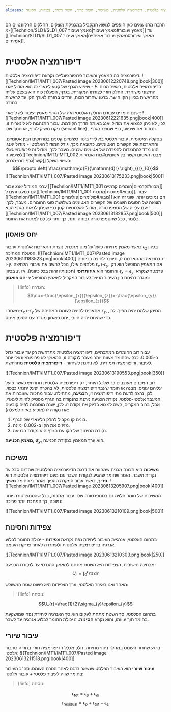 ```yaml
---
aliases: דיפורמציה פלסטית, דיפורמציה אלסטית, משיכות, חומר פריך, חומר משיך, צפידות, חסינות
---
```


 
הרבה מהנושאים כאן חופפים לנושא המקביל במכניקת מוצקים.
החלקים הרלוונטיים הם מ-[[Technion/SLD1/SLD1_007 מאמץ ועיבור#מאמץ ועיבור|מאמץ ועיבור]] עד [[Technion/SLD1/SLD1_007 מאמץ ועיבור#מאמץ ועיבור אמיתיים|מאמץ ועיבור אמיתיים]].

# דיפורמציה אלסטית
דיפורמציה בה המאמץ והעיבור פרופורציונליים נקראת דיפורמציה אלסטית:
![[Technion/IMT1/IMT1_007/Pasted image 20230612220748.png|book|300]]
	שיפוע הגרף של קטע לינארי זה הוא מודול יאנג - $E$.
	בדיפורמציה אלסטית, כאשר הכוח החיצוני משוחרר, החלק חוזר לצורתו המקורית. בגרף, הפעלת כוח היא בעצם עלייה מהראשית בכיוון הקו הישר. ברגע שחרור הכוח, יורדים בחזרה לאורך הקו עד לראשית בחזרה.

ישנם חומרים עבורם החלק האלסטי הזה של הגרף מאמץ-עיבור לא לינארי:
![[Technion/IMT1/IMT1_007/Pasted image 20230612221635.png|book|400]]
לכן, לא ניתן למצוא את מודול יאנג באותה הדרך הקודמת. עבור התנהגות לא לינארית זו, ניקח משיק לגרף, או חתך שלו ($\text{secant line}$) , ונמדוד את שיפועו, כפי שמוצג בגרף.

בסקלה האטומית, עיבור אלסטי בא לידי ביטוי כשינויים קטנים במרחקים הבין אטומיים, והתארכות של הקשרים האטומיים. כתוצאה מכך, גודל המודול האלסטי - מודול יאנג, הוא מדד להתנגדות להפרדה של אטומים שכנים. מעבר לכך, מודול זה *פרופורציונאלי* לשיפוע ה[[Technion/IMT1/IMT1_002 מבנה האטום וקשר בין אטומים#כוח ואנרגיות קשר|גרף כוח-מרחק]] בשיווי משקל:
$$E\propto \left( \frac{\mathrm{d}F}{\mathrm{d}r} \right)_{{r}_{0}}$$
![[Technion/IMT1/IMT1_007/Pasted image 20230613175233.png|book|500]]

ערכי המודול יאנג עבור [[Technion/IMT1/IMT1_001 מבוא#קרמיים|חומרים קרמיים]] הם כמעט זהים ל[[Technion/IMT1/IMT1_001 מבוא#מתכות|מתכות]]. עבור [[Technion/IMT1/IMT1_001 מבוא#פולימרים|פולימרים]] הם נמוכים יותר. שוני זה הוא תוצאה של הסוגים השונים של הקשרים האטומים בשלושת סוגי החומרים. מעבר, לכך, עם עלייה של הטמפרטורה, מודול האלסטיות קטן כפי שניתן לראות בגרף הבא:
![[Technion/IMT1/IMT1_007/Pasted image 20230613182857.png|book|500]]
כלומר, ככל שהטמפרטורה גבוהה יותר, כך יותר *קל* לנו למתוח את החומר.

## יחס פואסון
כאשר מאמץ מתיחה פועל על מוט מתכתי, נוצרת התארכות אלסטית ועיבור $\epsilon_{z}$ בכיוון הפעלת המתיכה:
![[Technion/IMT1/IMT1_007/Pasted image 20230613183523.png|book|400]]
כתוצאה מהתארכות זו, תיווצר לחיצה בכיוונים $x$ ו-$y$. מלחצים אילו, נוכל לחשב את עיבורי הלחיצה $\epsilon_{x}$ ו-$\epsilon_{y}$. אם המאמץ המופעל הוא רק בכיוון $z$, והחומר הוא **איזותרופי** (תכונותיו זהות בכל כיווניו), אז $\epsilon_{x}=\epsilon_{y}$. פרמטר שנקרא **יחס פואסון** $\nu$ מוגדר כהיחס בין העיבור הניצב לעיבור המקביל למאמץ המופעל:
>[!info] הגדרה: 
 >$$\nu=-\frac{\epsilon_{x}}{\epsilon_{z}}=-\frac{\epsilon_{y}}{\epsilon_{z}}$$

מאחר ו-$\epsilon_{x}$ ו-$\epsilon_{y}$ מתארים לחיצה לעומת המתיחה של $\epsilon_{z}$, הסימן שלהם יהיה הפוך. לכן, כדי שהיחס יהיה חיובי, יחס פואסון מוגדר עם הסימן מינוס.

# דיפורמציה פלסטית
עבור רוב החומרים המתכתיים, דיפורמציה אלסטית מתרחשת רק עד עיבור גדול כ-$0.005$. ככל שהחומר מעוות יותר מעבר לנקודה זו, המאמץ לא פרופורציונאלי יותר לעיבור, ודיפורמציה תמידית, לא ניתנת לשחזור - **דיפורמציה פלסטית** מתרחשת.

![[Technion/IMT1/IMT1_007/Pasted image 20230613190553.png|book|350]]

רוב המבנים מעוצבים כך שלכל היותר, רק דיפורמציה אלסטית תתרחש כאשר פועל עליהם עומס. מבנה או חומר שעבר דיפורמציה פלסטית, לא בהכרח יפעל יתנהג כצפוי. לכן, נרצה לדעת מתי דיפורמציה זו, **הכניעה**, מתחילה.
עבור מתכות שעוברות את המעבר אלסטי-פלסטי, נקודת הכניעה ניתנת כהנקודה בה הגרף מפסיק להיות לינארי. אבל, ברוב המקרים, קשה למצוא בדיוק את נקודה זו. לכן, ישנה מוסכמה לפיה קובעים את נקודה זו (מופיע באיור למעלה):

1. בונים קו מקביל לחלק הלינארי של הגרף.
2. מזיזים את הקו ב-$0.002$ ימינה.
3. נקודת החיתוך של הקו עם הגרף היא נקודת הכניעה.

**מאמץ הכניעה, $\sigma_{y}$,** הוא ערך המאמץ בנקודת הכניעה.

## משיכות
**משיכות** היא תכונה מכנית שמהווה את דרגת הדיפורמציה הפלסטית שהדגם סבל עד נקודת השבר. נאמר שחומר שהגיע לנקודת השבר עם מעט דיפורמציה פלסטית הוא **פריך**, כאשר עבור המקרה ההפוך נאמר כי החומר **משיך**.
![[Technion/IMT1/IMT1_007/Pasted image 20230613205907.png|book|400]]

המשיכות של חומר תלויה גם בטמפרטורה שלו. עבור מתכות, ככל שהטמפרטורה יותר נמוכה, כך המתכת יותר פריכה:

![[Technion/IMT1/IMT1_007/Pasted image 20230613210109.png|book|500]]

## צפידות וחסינות
בתחום האלסטי, אנרגיית העיבור ליחידת נפח נקראת **צפידות** - יכולת החומר לבלוע אנרגיה בדיפורמציה אלסטית ולשחררה לאחר פריקת העומס.

![[Technion/IMT1/IMT1_007/Pasted image 20230613210303.png|book|250]]

מבחינה חישובית, הצפידות היא השטח מתחת למאמץ ההנדסי עד לנקודת הכניעה:
$$U_{r}=\int_{0}^{\epsilon_{y}} \sigma \, \mathrm{d}\epsilon $$

מאחר ואנו באיזור האלסטי, ערך הצפידות היא פשוט שטח המשולש:
>[!info] נוסחה: 
 >
$$U_{r}=\frac{1}{2}\sigma_{y}\epsilon_{y}$$

בתחום הפלסטי, סך השטח מתחת לעקום הוא סך האנרגיה ליחידת נפח שמושקעת בחומר תוך עיוותו, והוא נקרא **חסינות**. זו יכולת החומר לבלוע אנרגיה עד לשבר.

##  עיבור שיורי
ברגע שחרור העומס במהלך ניסוי מתיחה, חלק מכלל הדיפורמציה חוזר בחזרה כעיבור אלסטי:
![[Technion/IMT1/IMT1_007/Pasted image 20230613211518.png|book|400]]

**עיבור שיורי** הוא העיבור הפלסט שנשאר בדגם לאחר הסרת העומס. סה"כ העיבור בחומר שווה לעיבור פלסטי + עיבור אלסטי:
>[!info] נוסחה: 
 >
$$\epsilon_{\text{tot}}=\epsilon_{p}+\epsilon_{el}$$
$$\epsilon_{\text{residual}}=\epsilon_{p}+\epsilon_{\text{tot}}-\epsilon_{el}$$

